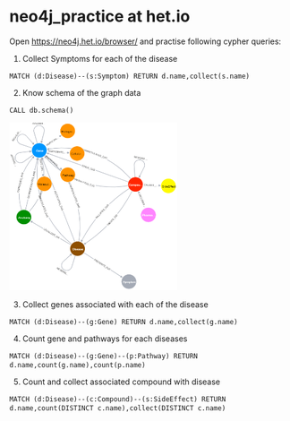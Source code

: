 # neo4j_practice at het.io

Open https://neo4j.het.io/browser/ and practise following cypher queries:

1. Collect Symptoms for each of the disease
```
MATCH (d:Disease)--(s:Symptom) RETURN d.name,collect(s.name)
```
2. Know schema of the graph data
```
CALL db.schema()
```

<img src="graph.png" width="300" height="300"></img>

3. Collect genes associated with each of the disease
```
MATCH (d:Disease)--(g:Gene) RETURN d.name,collect(g.name)
```
4. Count gene and pathways for each diseases
```
MATCH (d:Disease)--(g:Gene)--(p:Pathway) RETURN d.name,count(g.name),count(p.name)
```
5. Count and collect associated compound with disease
```
MATCH (d:Disease)--(c:Compound)--(s:SideEffect) RETURN d.name,count(DISTINCT c.name),collect(DISTINCT c.name)
```
